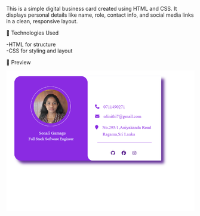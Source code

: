 This is a simple digital business card created using HTML and CSS. It displays personal details like name, role, contact info, and social media links in a clean, responsive layout.
<p>
🔧 Technologies Used</p>

-HTML for structure<br>
-CSS for styling and layout

<p>📸 Preview</p>

![image alt](https://github.com/Dini-s/BusinessCard/blob/4b2c4bd0d13553d788f17f45cca93b14d1dc9a29/Screenshot%202025-06-14%20183858.png)

